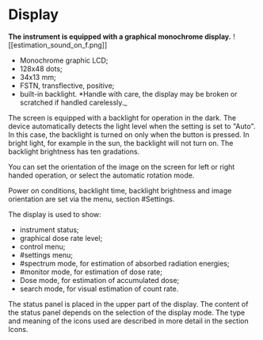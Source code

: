 # Display

**The instrument is equipped with a graphical monochrome display.** !\[\[estimation\_sound\_on\_f.png]]

* Monochrome graphic LCD;
* 128x48 dots;
* 34x13 mm;
* FSTN, transflective, positive;
* built-in backlight. \*Handle with care, the display may be broken or scratched if handled carelessly.\_

The screen is equipped with a backlight for operation in the dark. The device automatically detects the light level when the setting is set to "Auto". In this case, the backlight is turned on only when the button is pressed. In bright light, for example in the sun, the backlight will not turn on. The backlight brightness has ten gradations.

You can set the orientation of the image on the screen for left or right handed operation, or select the automatic rotation mode.

Power on conditions, backlight time, backlight brightness and image orientation are set via the menu, section #Settings.

The display is used to show:

* instrument status;
* graphical dose rate level;
* control menu;
* \#settings menu;
* \#spectrum mode, for estimation of absorbed radiation energies;
* \#monitor mode, for estimation of dose rate;
* Dose mode, for estimation of accumulated dose;
* search mode, for visual estimation of count rate.

The status panel is placed in the upper part of the display. The content of the status panel depends on the selection of the display mode. The type and meaning of the icons used are described in more detail in the section Icons.
